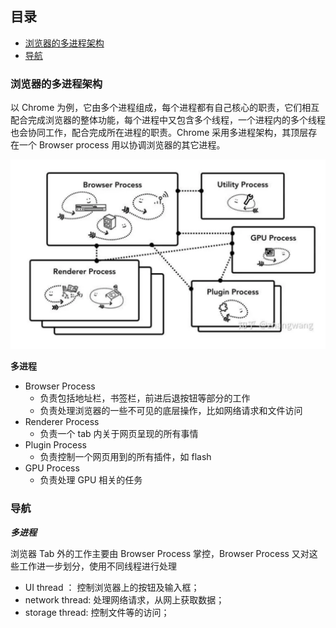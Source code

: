 ## 目录
- [浏览器的多进程架构](#浏览器的多进程架构)
- [导航](#导航)

### 浏览器的多进程架构

以 Chrome 为例，它由多个进程组成，每个进程都有自己核心的职责，它们相互配合完成浏览器的整体功能，每个进程中又包含多个线程，一个进程内的多个线程也会协同工作，配合完成所在进程的职责。Chrome 采用多进程架构，其顶层存在一个 Browser process 用以协调浏览器的其它进程。

![浏览器多进程架构](./image/浏览器多进程架构.jpg)

**多进程**

- Browser Process
  - 负责包括地址栏，书签栏，前进后退按钮等部分的工作
  - 负责处理浏览器的一些不可见的底层操作，比如网络请求和文件访问
- Renderer Process
  - 负责一个 tab 内关于网页呈现的所有事情
- Plugin Process
  - 负责控制一个网页用到的所有插件，如 flash
- GPU Process
  - 负责处理 GPU 相关的任务
  
### 导航

***多进程***

浏览器 Tab 外的工作主要由 Browser Process 掌控，Browser Process 又对这些工作进一步划分，使用不同线程进行处理

- UI thread ： 控制浏览器上的按钮及输入框；
- network thread: 处理网络请求，从网上获取数据；
- storage thread: 控制文件等的访问；


 

